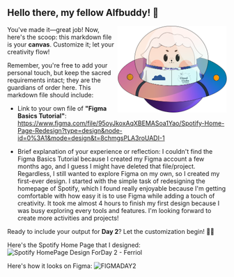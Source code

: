 ## Hello there, my fellow Alfbuddy! 💖

<img align="right" width="250px" src="../../assets/alf/alf-ufo.png">

You've made it—great job! Now, here's the scoop: this markdown file is your **canvas**. Customize it; let your creativity flow!

Remember, you're free to add your personal touch, but keep the sacred requirements intact; they are the guardians of order here. This markdown file should include:

- Link to your own file of **"Figma Basics Tutorial"**:
https://www.figma.com/file/95oyJkoxAqXBEMASoa1Yao/Spotify-Home-Page-Redesign?type=design&node-id=0%3A1&mode=design&t=8chmgsPLA3roUADI-1

- Brief explanation of your experience or reflection:
I couldn't find the Figma Basics Tutorial because I created my Figma account a few months ago, and I guess I might have deleted that file/project. Regardless, I still wanted to explore Figma on my own, so I created my first-ever design. I started with the simple task of redesigning the homepage of Spotify, which I found really enjoyable because I'm getting comfortable with how easy it is to use Figma while adding a touch of creativity. It took me almost 4 hours to finish my first design because I was busy exploring every tools and features. I'm looking forward to create more activities and projects!

Ready to include your output for **Day 2**? Let the customization begin! 🚀✨

Here's the Spotify Home Page that I designed: 
![Spotify HomePage Design ForDay 2 - Ferriol](https://github.com/angelicaferriol/AWSCC-CodeQuest-UI-UX/assets/142831042/66f77780-2e58-40c3-a514-90044d89496c)

Here's how it looks on Figma:
![FIGMADAY2](https://github.com/angelicaferriol/AWSCC-CodeQuest-UI-UX/assets/142831042/1ec7e9b4-5992-432a-9e2e-7a681064e1d5)

<!-- You may now delete and modify the content of this file -->
